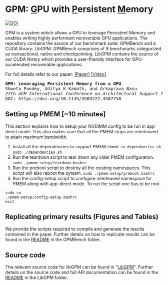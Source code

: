 # GPM: <ins>G</ins>PU with <ins>P</ins>ersistent <ins>M</ins>emory 
[![DOI](https://zenodo.org/badge/433300625.svg)](https://zenodo.org/badge/latestdoi/433300625)

GPM is a system which allows a GPU to leverage Persistent Memory and enables writing highly performant recoverable GPU applications.
The repository contains the source of our benchmark suite: GPMBench and a CUDA library: LibGPM. 
GPMBench comprises of 9 benchmarks categorized as transactional, native and checkpointing. 
LibGPM contains the source of our CUDA library which provides a user-friendly interface for GPU-accelerated recoverable applications. 


For full details refer to our paper: [[Paper]](https://www.csa.iisc.ac.in/~arkapravab/papers/ASPLOS22_GPM.pdf)  [[Video]](https://www.youtube.com/watch?v=WER5mZPYFSc)
<pre>
<b>GPM: Leveraging Persistent Memory from a GPU</b>
Shweta Pandey, Aditya K Kamath, and Arkaprava Basu
<i>27th ACM International Conference on Architectural Support for Programming Languages and Operating Systems (ASPLOS), 2022</i>
DOI: https://doi.org/10.1145/3503222.3507758
</pre>

## Setting up PMEM [~10 minutes]
This section explains how to setup your NVDIMM config to be run in app direct mode. This also makes sure that all the PMEM strips are interleaved to attain maximum bandwidth. 
1. Install all the dependencies to support PMEM
`chmod +x dependencies.sh`
`sudo ./dependencies.sh`
2. Run the teardown script to tear down any older PMEM configuration. 
`sudo ./pmem-setup/teardown.bashrc`
3. Run the preboot script to destroy all the existing namespaces. This script will also reboot the sytsem. 
`sudo ./pmem-setup/preboot.bashrc`
4. Run the config-setup script to configure interleaved namespace for PMEM along with app-direct mode. To run the script one has to be root. 
```
sudo su 
./pmem-setup/config-setup.bashrc
exit
```

## Replicating primary results (Figures and Tables)
We provide the scripts required to compile and generate the results contained in the paper.
Further details on how to replicate results can be found in the [README](/GPMBench/README.md) in the GPMBench folder.

## Source code
The relevant source code for libGPM can be found in "[LibGPM](/LibGPM/)".
Further details on the source code and full API documentation can be found in the [README](/LibGPM/README.md) in the LibGPM folder.
